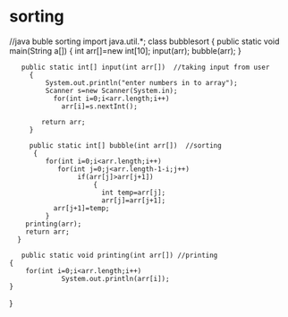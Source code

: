# sorting
//java buble sorting
import java.util.*;
class bubblesort
{
   public static void main(String a[])
     {
	int arr[]=new int[10];
        input(arr);
        bubble(arr);
     }

       public static int[] input(int arr[])  //taking input from user
         {
             System.out.println("enter numbers in to array");
             Scanner s=new Scanner(System.in);
               for(int i=0;i<arr.length;i++)
                 arr[i]=s.nextInt();
              
            return arr;
         }
        
         public static int[] bubble(int arr[])  //sorting 
          {
             for(int i=0;i<arr.length;i++)
                for(int j=0;j<arr.length-1-i;j++)
                     if(arr[j]>arr[j+1])
                         {
                           int temp=arr[j];
                           arr[j]=arr[j+1];
			   arr[j+1]=temp;
			 }
		printing(arr);
		return arr;
	  }
            
       public static void printing(int arr[]) //printing
	{
		for(int i=0;i<arr.length;i++)
                 System.out.println(arr[i]);
	}
}
